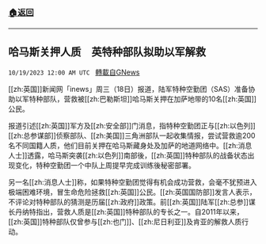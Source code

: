 ###  [:house:返回](README.md)
---


## 哈马斯关押人质　英特种部队拟助以军解救
`10/19/2023 12:00 AM UTC ` [轉載自GNews](https://gnews.org/articles/1852219)

[[zh:英国]]新闻网「inews」周三（18日）报道，陆军特种空勤团（SAS）准备协助以军特种部队，营救被[[zh:巴勒斯坦]]哈马斯关押在加萨地带的10名[[zh:英国]]公民。

报道引述[[zh:英国]]军方及[[zh:安全部]]门消息，指特种空勤团正与[[zh:以色列]][[zh:总参谋部]]侦察部队、[[zh:美国]]三角洲部队一起收集情报，尝试营救逾200名不同国籍人质，他们目前关押在哈马斯藏身处及加萨的地道网络中。[[zh:消息人士]]透露，哈马斯突袭[[zh:以色列]]南部後，[[zh:英国]]特种部队的战备状态出现变化，特种空勤团一个中队上周提早完成训练後秘密部署。

另一名[[zh:消息人士]]称，如果特种空勤团觉得有机会成功营救，会毫不犹预进入极端困难环境，冒生命危险拯救[[zh:英国]]公民。[[zh:英国国防部]]发言人表示，不评论对特种部队的猜测是历届[[zh:政府]]政策。前[[zh:英国]]陆军[[zh:总参]]谋长丹纳特指出，营救人质是[[zh:英国]]特种部队的专长之一。自2011年以来，[[zh:英国]]特种部队仅曾参与[[zh:也门]]、[[zh:尼日利亚]]及肯亚的解救人质行动。
